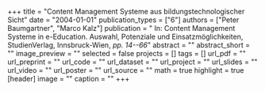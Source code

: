 +++
title = "Content Management Systeme aus bildungstechnologischer Sicht"
date = "2004-01-01"
publication_types = ["6"]
authors = ["Peter Baumgartner", "Marco Kalz"]
publication = " In: Content Management Systeme in e-Education. Auswahl, Potenziale und Einsatzmöglichkeiten, StudienVerlag, Innsbruck-Wien, _pp. 14--66_"
abstract = ""
abstract_short = ""
image_preview = ""
selected = false
projects = []
tags = []
url_pdf = ""
url_preprint = ""
url_code = ""
url_dataset = ""
url_project = ""
url_slides = ""
url_video = ""
url_poster = ""
url_source = ""
math = true
highlight = true
[header]
image = ""
caption = ""
+++
